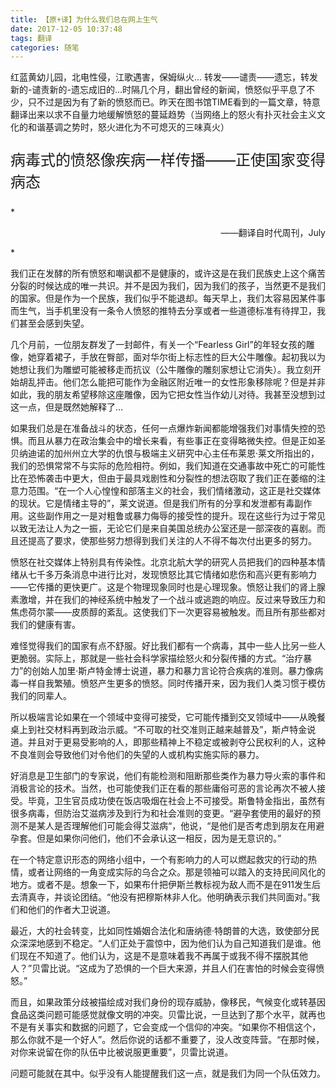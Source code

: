 ```yaml
---
title: 【原+译】为什么我们总在网上生气
date: 2017-12-05 10:37:48
tags: 翻译
categories: 随笔
---
```


红蓝黄幼儿园，北电性侵，江歌遇害，保姆纵火... 转发——谴责——遗忘，转发新的-谴责新的-遗忘成旧的...时隔几个月，翻出曾经的新闻，愤怒似乎平息了不少，只不过是因为有了新的愤怒而已。昨天在图书馆TIME看到的一篇文章，特意翻译出来以求不自量力地缓解愤怒的蔓延趋势（当网络上的怒火有扑灭社会主义文化的和谐基调之势时，怒火进化为不可熄灭的三味真火）

<p style="font-size:24px">病毒式的愤怒像疾病一样传播——正使国家变得病态</p>
*<p style="text-align: right">——翻译自时代周刊，July</p>*

我们正在发酵的所有愤怒和嘲讽都不是健康的，或许这是在我们民族史上这个痛苦分裂的时候达成的唯一共识。并不是因为我们，因为我们的孩子，当然更不是我们的国家。但是作为一个民族，我们似乎不能退却。每天早上，我们太容易因某件事而生气，当手机里没有一条令人愤怒的推特去分享或者一些道德标准有待捍卫，我们甚至会感到失望。

几个月前，一位朋友群发了一封邮件，有关一个“Fearless Girl”的年轻女孩的雕像，她穿着裙子，手放在臀部，面对华尔街上标志性的巨大公牛雕像。起初我以为她想让我们为雕塑可能被移走而抗议（公牛雕像的雕刻家想让它消失）。我立刻开始胡乱抨击。他们怎么能把可能作为金融区附近唯一的女性形象移除呢？但是并非如此，我的朋友希望移除这座雕像，因为它把女性当作幼儿对待。我甚至没想到过这一点，但是既然她解释了…

如果我们总是在准备战斗的状态，任何一点爆炸新闻都能增强我们对事情失控的恐惧。而且从暴力在政治集会中的增长来看，有些事正在变得略微失控。但是正如圣贝纳迪诺的加州州立大学的仇恨与极端主义研究中心主任布莱恩·莱文所指出的，我们的恐惧常常不与实际的危险相符。例如，我们知道在交通事故中死亡的可能性比在恐怖袭击中更大，但由于最具戏剧性和分裂性的想法窃取了我们正在萎缩的注意力范围。“在一个人心惶惶和部落主义的社会，我们情绪激动，这正是社交媒体的现状。它是情绪主导的”，莱文说道。但是我们所有的分享和发泄都有毒副作用。这些副作用之一是对粗鲁或暴力侮辱的接受性的提升。现在这些行为过于常见以致无法让人为之一振，无论它们是来自美国总统办公室还是一部深夜的喜剧。而且还提高了要求，使那些努力想得到我们关注的人不得不每次付出更多的努力。

愤怒在社交媒体上特别具有传染性。北京北航大学的研究人员把我们的四种基本情绪从七千多万条消息中进行比对，发现愤怒比其它情绪如悲伤和高兴更有影响力——它传播的更快更广。这是个物理现象同时也是心理现象。愤怒让我们的肾上腺素激增，并在我们的神经系统中触发了一个战斗或逃跑的响应。反过来导致压力和焦虑荷尔蒙——皮质醇的紊乱。这使我们下一次更容易被触发。而且所有那些都对我们的健康有害。

难怪觉得我们的国家有点不舒服。好比我们都有一个病毒，其中一些人比另一些人更脆弱。实际上，那就是一些社会科学家描绘怒火和分裂传播的方式。“治疗暴力”的创始人加里·斯卢特金博士说道，暴力和暴力言论符合疾病的准则。暴力像病毒一样自我繁殖。愤怒产生更多的愤怒。同时传播开来，因为我们人类习惯于模仿我们的同辈人。

所以极端言论如果在一个领域中变得可接受，它可能传播到交叉领域中——从晚餐桌上到社交材料再到政治示威。“不可取的社交准则正越来越普及”，斯卢特金说道。并且对于更易受影响的人，即那些精神上不稳定或被剥夺公民权利的人，这种不良准则会导致他们对令他们的失望的人或机构实施实际的暴力。

好消息是卫生部门的专家说，他们有能检测和阻断那些类作为暴力导火索的事件和消极言论的技术。当然，也可能使我们正在看的那些庸俗可恶的言论再次不被人接受。毕竟，卫生官员成功使在饭店吸烟在社会上不可接受。斯鲁特金指出，虽然有很多病毒，但防治艾滋病涉及到行为和社会准则的变更。“避孕套使用的最好的预测不是某人是否理解他们可能会得艾滋病“，他说，“是他们是否考虑到朋友在用避孕套。但是如果你问他们，他们不会承认这一相反，因为是无意识的。”

在一个特定意识形态的网络小组中，一个有影响力的人可以燃起救灾的行动的热情，或者让网络的一角变成实际的乌合之众。那是领袖可以踏入的支持民间风化的地方。或者不是。想象一下，如果布什把伊斯兰教标视为敌人而不是在911发生后去清真寺，并谈论团结。“他没有把穆斯林非人化。他明确表示我们共同面对。”我们和他们的作者大卫说道。

最近，大的社会转变，比如同性婚姻合法化和唐纳德·特朗普的大选，致使部分民众深深地感到不稳定。“人们正处于震惊中，因为他们认为自己知道我们是谁。他们现在不知道了。他们认为，这是不是意味着我不再属于或我不得不摆脱其他人？”贝雷比说。“这成为了恐惧的一个巨大来源，并且人们在害怕的时候会变得愤怒。”

而且，如果政策分歧被描绘成对我们身份的现存威胁，像移民，气候变化或转基因食品这类问题可能感觉就像文明的冲突。贝雷比说，一旦达到了那个水平，就再也不是有关事实和数据的问题了，它会变成一个信仰的冲突。“如果你不相信这个，那么你就不是一个好人”。然后你说的话都不重要了，没人改变阵营。“在那时候，对你来说留在你的队伍中比被说服更重要”，贝雷比说道。

问题可能就在其中。似乎没有人能提醒我们这一点，就是我们为同一个队伍效力。
